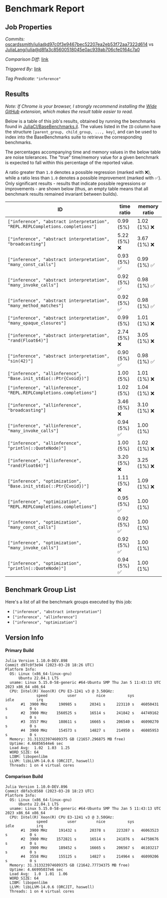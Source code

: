 # Benchmark Report

## Job Properties

*Commits:* [oscardssmith/julia@d97c0f3e9467bec52207ea2eb53f72aa7322d614](https://github.com/oscardssmith/julia/commit/d97c0f3e9467bec52207ea2eb53f72aa7322d614) vs [JuliaLang/julia@d8fa3c85600518045e0ac939ab706cfe0164c7a0](https://github.com/JuliaLang/julia/commit/d8fa3c85600518045e0ac939ab706cfe0164c7a0)

*Comparison Diff:* [link](https://github.com/JuliaLang/julia/compare/d8fa3c85600518045e0ac939ab706cfe0164c7a0..oscardssmith/julia:d97c0f3e9467bec52207ea2eb53f72aa7322d614)

*Triggered By:* [link](https://github.com/JuliaLang/julia/pull/47595#issuecomment-1487410692)

*Tag Predicate:* `"inference"`

## Results

*Note: If Chrome is your browser, I strongly recommend installing the [Wide GitHub](https://chrome.google.com/webstore/detail/wide-github/kaalofacklcidaampbokdplbklpeldpj?hl=en)
extension, which makes the result table easier to read.*

Below is a table of this job's results, obtained by running the benchmarks found in
[JuliaCI/BaseBenchmarks.jl](https://github.com/JuliaCI/BaseBenchmarks.jl). The values
listed in the `ID` column have the structure `[parent_group, child_group, ..., key]`,
and can be used to index into the BaseBenchmarks suite to retrieve the corresponding
benchmarks.

The percentages accompanying time and memory values in the below table are noise tolerances. The "true"
time/memory value for a given benchmark is expected to fall within this percentage of the reported value.

A ratio greater than `1.0` denotes a possible regression (marked with :x:), while a ratio less
than `1.0` denotes a possible improvement (marked with :white_check_mark:). Only significant results - results
that indicate possible regressions or improvements - are shown below (thus, an empty table means that all
benchmark results remained invariant between builds).

| ID | time ratio | memory ratio |
|----|------------|--------------|
| `["inference", "abstract interpretation", "REPL.REPLCompletions.completions"]` | 0.99 (5%)  | 1.02 (1%) :x: |
| `["inference", "abstract interpretation", "broadcasting"]` | 5.22 (5%) :x: | 3.67 (1%) :x: |
| `["inference", "abstract interpretation", "many_const_calls"]` | 0.93 (5%) :white_check_mark: | 0.99 (1%) :white_check_mark: |
| `["inference", "abstract interpretation", "many_invoke_calls"]` | 0.92 (5%) :white_check_mark: | 0.98 (1%) :white_check_mark: |
| `["inference", "abstract interpretation", "many_method_matches"]` | 0.92 (5%) :white_check_mark: | 0.98 (1%) :white_check_mark: |
| `["inference", "abstract interpretation", "many_opaque_closures"]` | 0.99 (5%)  | 1.01 (1%) :x: |
| `["inference", "abstract interpretation", "rand(Float64)"]` | 2.74 (5%) :x: | 3.05 (1%) :x: |
| `["inference", "abstract interpretation", "sin(42)"]` | 0.90 (5%) :white_check_mark: | 0.98 (1%) :white_check_mark: |
| `["inference", "allinference", "Base.init_stdio(::Ptr{Cvoid})"]` | 1.00 (5%)  | 1.01 (1%) :x: |
| `["inference", "allinference", "REPL.REPLCompletions.completions"]` | 1.02 (5%)  | 1.04 (1%) :x: |
| `["inference", "allinference", "broadcasting"]` | 3.46 (5%) :x: | 3.10 (1%) :x: |
| `["inference", "allinference", "many_invoke_calls"]` | 0.94 (5%) :white_check_mark: | 1.00 (1%)  |
| `["inference", "allinference", "println(::QuoteNode)"]` | 1.00 (5%)  | 1.02 (1%) :x: |
| `["inference", "allinference", "rand(Float64)"]` | 3.20 (5%) :x: | 3.25 (1%) :x: |
| `["inference", "optimization", "Base.init_stdio(::Ptr{Cvoid})"]` | 1.11 (5%) :x: | 1.09 (1%) :x: |
| `["inference", "optimization", "REPL.REPLCompletions.completions"]` | 0.95 (5%) :white_check_mark: | 1.00 (1%)  |
| `["inference", "optimization", "many_const_calls"]` | 0.92 (5%) :white_check_mark: | 1.00 (1%)  |
| `["inference", "optimization", "many_invoke_calls"]` | 0.92 (5%) :white_check_mark: | 1.00 (1%)  |
| `["inference", "optimization", "println(::QuoteNode)"]` | 0.94 (5%) :white_check_mark: | 1.00 (1%)  |

## Benchmark Group List

Here's a list of all the benchmark groups executed by this job:

- `["inference", "abstract interpretation"]`
- `["inference", "allinference"]`
- `["inference", "optimization"]`

## Version Info

#### Primary Build

```
Julia Version 1.10.0-DEV.898
Commit d97c0f3e94 (2023-03-28 18:26 UTC)
Platform Info:
  OS: Linux (x86_64-linux-gnu)
      Ubuntu 22.04.1 LTS
  uname: Linux 5.15.0-58-generic #64-Ubuntu SMP Thu Jan 5 11:43:13 UTC 2023 x86_64 x86_64
  CPU: Intel(R) Xeon(R) CPU E3-1241 v3 @ 3.50GHz: 
              speed         user         nice          sys         idle          irq
       #1  3900 MHz     190985 s      20341 s     223110 s   46050431 s          0 s
       #2  3900 MHz    1560525 s      16514 s     241842 s   44749162 s          0 s
       #3  3557 MHz     188611 s      16665 s     206540 s   46090270 s          0 s
       #4  3900 MHz     154573 s      14827 s     214950 s   46085953 s          0 s
  Memory: 31.313323974609375 GB (21657.296875 MB free)
  Uptime: 4.66856544e6 sec
  Load Avg:  1.02  1.03  1.25
  WORD_SIZE: 64
  LIBM: libopenlibm
  LLVM: libLLVM-14.0.6 (ORCJIT, haswell)
  Threads: 1 on 4 virtual cores

```

#### Comparison Build

```
Julia Version 1.10.0-DEV.896
Commit d8fa3c8560 (2023-03-28 18:23 UTC)
Platform Info:
  OS: Linux (x86_64-linux-gnu)
      Ubuntu 22.04.1 LTS
  uname: Linux 5.15.0-58-generic #64-Ubuntu SMP Thu Jan 5 11:43:13 UTC 2023 x86_64 x86_64
  CPU: Intel(R) Xeon(R) CPU E3-1241 v3 @ 3.50GHz: 
              speed         user         nice          sys         idle          irq
       #1  3900 MHz     191432 s      20378 s     223287 s   46063523 s          0 s
       #2  3900 MHz    1572821 s      16514 s     241876 s   44750676 s          0 s
       #3  3900 MHz     189452 s      16665 s     206567 s   46103217 s          0 s
       #4  3558 MHz     155125 s      14827 s     214964 s   46099206 s          0 s
  Memory: 31.313323974609375 GB (21642.77734375 MB free)
  Uptime: 4.66995037e6 sec
  Load Avg:  1.0  1.01  1.06
  WORD_SIZE: 64
  LIBM: libopenlibm
  LLVM: libLLVM-14.0.6 (ORCJIT, haswell)
  Threads: 1 on 4 virtual cores

```
